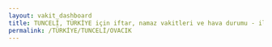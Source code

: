```yaml
---
layout: vakit_dashboard
title: TUNCELİ, TÜRKİYE için iftar, namaz vakitleri ve hava durumu - ilçe/eyalet seç
permalink: /TÜRKİYE/TUNCELİ/OVACIK
---
```


<script type="text/javascript">
  var GLOBAL_COUNTRY = 'TÜRKİYE';
  var GLOBAL_CITY = 'TUNCELİ';
  var GLOBAL_STATE = 'OVACIK';
  var lat = 72;
  var lon = 21;
</script>
